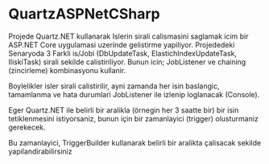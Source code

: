# QuartzASPNetCSharp
Projede Quartz.NET kullanarak Islerin sirali calismasini  saglamak icim bir ASP.NET Core uygulamasi uzerinde gelistirme yapiliyor.
Projededeki Senaryoda 3  Farkli is/Jobi (DbUpdateTask, ElastichIndexUpdateTask, IliskiTask) sirali sekilde calistiriliyor.
Bunun icin; JobListener ve chaining (zincirleme) kombinasyonu kullanir. 

Boylelikler isler sirali calistirilir, ayni zamanda her isin baslangic, tamamlanma ve hata durumlari JobListener ile izlenip loglanacak (Console).

Eger Quartz.NET ile belirli bir aralikla (örnegin her 3 saatte bir) bir isin tetiklenmesini istiyorsaniz, bunun için bir zamanlayici (trigger) olusturmaniz gerekecek. 

Bu zamanlayici, TriggerBuilder kullanarak belirli bir aralikta çalisacak sekilde yapilandirabilirsiniz
